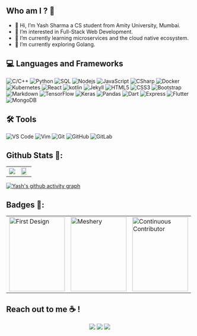 

## Who am I ? 🤔
- 👋 Hi, I’m Yash Sharma a CS student from Amity University, Mumbai.
- 👀 I’m interested in Full-Stack Web Development.
- 🌱 I’m currently learning microservices and the cloud native ecosystem. 
- 💞️ I’m currently exploring Golang.
## 💻 Languages and Frameworks
![C/C++](https://img.shields.io/badge/-C++-00599C?style=flat-square&logo=c%2B%2B)
![Python](https://img.shields.io/badge/-Python-black?style=flat-square&logo=Python)
![SQL](https://img.shields.io/badge/-MySQL-black?style=flat-square&logo=mysql) 
![Nodejs](https://img.shields.io/badge/Node.js-43853D?style=for-the-badge&logo=node.js&logoColor=white) 
![JavaScript](https://img.shields.io/badge/-JavaScript-black?style=flat-square&logo=javascript)
![CSharp](https://img.shields.io/badge/C%23-239120?style=flat-square&logo=c-sharp&logoColor=white) 
![Docker](https://img.shields.io/badge/-Docker-black?style=flat-square&logo=docker)
![Kubernetes](https://img.shields.io/badge/Kubernetes-326ce5.svg?&style=flat-square&logo=kubernetes&logoColor=white)
![React](https://img.shields.io/badge/-React-black?style=flat-square&logo=react)
![kotlin](https://img.shields.io/badge/Kotlin-0095D5?&style=for-the-badge&logo=kotlin&logoColor=white)
![Jekyll](https://img.shields.io/badge/-Jekyll-red?style=flat-square&logo=jekyll) 
![HTML5](https://img.shields.io/badge/-HTML5-E34F26?style=flat-square&logo=html5&logoColor=white)
![CSS3](https://img.shields.io/badge/-CSS3-1572B6?style=flat-square&logo=css3)
![Bootstrap](https://img.shields.io/badge/-Bootstrap-563D7C?style=flat-square&logo=bootstrap)
![Markdown](https://img.shields.io/badge/-Markdown-black?style=flat-square&logo=markdown)
![TensorFlow](https://img.shields.io/badge/TensorFlow%20-%23FF6F00.svg?&style=flat-square&logo=TensorFlow&logoColor=white)
![Keras](https://img.shields.io/badge/Keras%20-%23D00000.svg?&style=flat-square&logo=Keras&logoColor=white)
![Pandas](https://img.shields.io/badge/Pandas%20-%23150458.svg?&style=flat-square&logo=pandas&logoColor=white)
![Dart](https://img.shields.io/badge/Dart-0175C2?style=for-the-badge&logo=dart&logoColor=white)
![Express](https://img.shields.io/badge/Express.js-404D59?style=for-the-badge)
![Flutter](https://img.shields.io/badge/Flutter-02569B?style=for-the-badge&logo=flutter&logoColor=white)
![MongoDB](https://img.shields.io/badge/MongoDB-4EA94B?style=for-the-badge&logo=mongodb&logoColor=white)


## 🛠️ Tools
![VS Code](https://img.shields.io/badge/-VS_Code-blue?style=flat-square&logo=visual-studio-code) 
![Vim](https://img.shields.io/badge/Vim-%2311AB00.svg?&style=flat-square&logo=vim&logoColor=white)
![Git](https://img.shields.io/badge/-Git-blueviolet?style=flat-square&logo=git) 
![GitHub](https://img.shields.io/badge/-GitHub-181717?style=flat-square&logo=github)
![GitLab](https://img.shields.io/badge/-GitLab-FCA121?style=flat-square&logo=gitlab)


##  Github Stats 📍:
<table columns=2>
  </tr><tr>
  <td><img src="https://github-readme-streak-stats.herokuapp.com/?user=alphaX86&theme=gruvbox&no-bg=true"></td>
  <td><img src="https://github-profile-trophy.vercel.app/?username=alphaX86&theme=gruvbox&row=1&no-frame=true&no-bg=true" width="85%"></td>
  </tr>
</table>

[![Yash's github activity graph](https://github-readme-activity-graph.vercel.app/graph?username=yash37158&bg_color=fffff0&color=708090&line=24292e&point=24292e&area=true&hide_border=true)](https://github.com/yash37158/github-readme-activity-graph)

##  Badges 🏅:
<table columns=3>
<tr>
<td><a href="https://meshery.layer5.io/user/53ccd221-c66b-4815-93df-397013b0200a?tab=badges"><img width="150" height="200" src="https://badges.layer5.io/assets/badges/first-design/first-design.png" alt="First Design" /></a></td>
<td><a href="https://meshery.layer5.io/user/53ccd221-c66b-4815-93df-397013b0200a?tab=badges"><img width="150" height="200" src="https://badges.layer5.io/assets/badges/meshery/meshery.png" alt="Meshery" /></a></td>
<td><a href="https://meshery.layer5.io/user/53ccd221-c66b-4815-93df-397013b0200a?tab=badges"><img width="150" height="200" src="https://badges.layer5.io/assets/badges/continuous-contributor/continuous-contributor.png" alt="Continuous Contributor" /></a></td>
</tr>
</table>

## Reach out to me ☕️ !

<p align="center">
  <a href="https://www.linkedin.com/in/yash-sharma-7b688a19b/"><img src="https://img.shields.io/badge/-LinkedIn-black?style=for-the-badge&logo=linkedin" ></a>
  <a href="https://twitter.com/YashSha49433608?t=cMDZ7jorLeIuHWvr6K6D6Q&s=09"><img src="https://img.shields.io/badge/-Twitter-black?style=for-the-badge&logo=twitter" ></a>
  <a href="mailto:yashsharma37158@gmail.com"><img src="https://img.shields.io/badge/-Mail-black?style=for-the-badge&logo=gmail" ></a>
</p>



